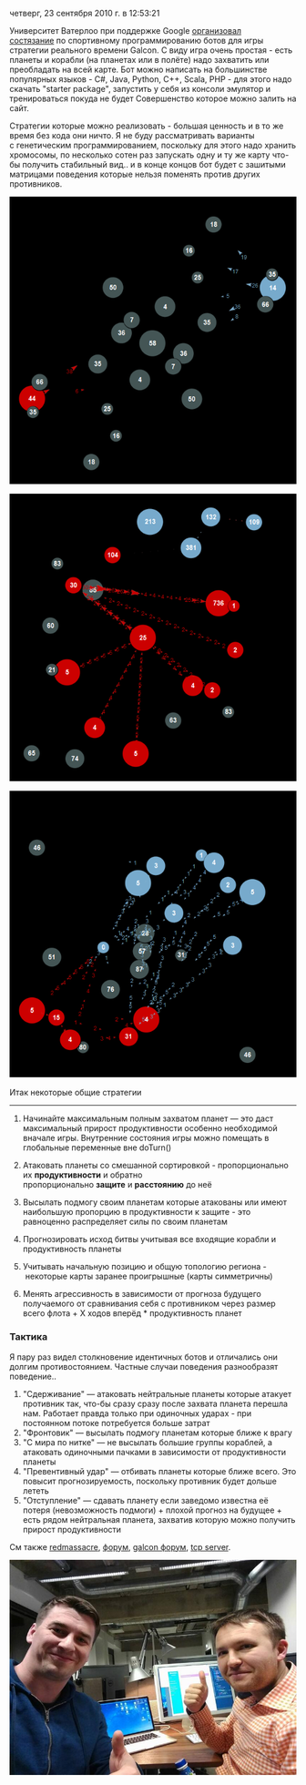 четверг, 23 сентября 2010 г. в 12:53:21

Университет Ватерлоо при поддержке Google [организовал состязание](http://ai-contest.com/) по спортивному программированию ботов для игры стратегии реального времени Galcon. С виду игра очень простая - есть планеты и корабли (на планетах или в полёте) надо захватить или преобладать на всей карте. Бот можно написать на большинстве популярных языков - C#, Java, Python, C++, Scala, PHP - для этого надо скачать "starter package", запустить у себя из консоли эмулятор и тренироваться покуда не будет Совершенство которое можно залить на сайт.

Стратегии которые можно реализовать - большая ценность и в то же время без кода они ничто. Я не буду рассматривать варианты с генетическим программированием, поскольку для этого надо хранить хромосомы, по несколько сотен раз запускать одну и ту же карту что-бы получить стабильный вид.. и в конце концов бот будет с зашитыми матрицами поведения которые нельзя поменять против других противников.

![](img/Pasted%20image%2020241020023124.png)

![](img/Pasted%20image%2020241020023130.png)

![](img/Pasted%20image%2020241020023136.png)

Итак некоторые общие стратегии

---

1. Начинайте максимальным полным захватом планет — это даст максимальный прирост продуктивности особенно необходимой вначале игры. Внутренние состояния игры можно помещать в глобальные переменные вне doTurn()  
    
2. Атаковать планеты со смешанной сортировкой - пропорционально их **продуктивности** и обратно пропорционально **защите** и **расстоянию** до неё
3. Высылать подмогу своим планетам которые атакованы или имеют наибольшую пропорцию в продуктивности к защите - это равноценно распределяет силы по своим планетам  
    
4. Прогнозировать исход битвы учитывая все входящие корабли и продуктивность планеты
5. Учитывать начальную позицию и общую топологию региона - некоторые карты заранее проигрышные (карты симметричны)
6. Менять агрессивность в зависимости от прогноза будущего получаемого от сравнивания себя с противником через размер всего флота + X ходов вперёд * продуктивность планет  
    

### Тактика

Я пару раз видел столкновение идентичных ботов и отличались они долгим противостоянием. Частные случаи поведения разнообразят поведение..  

1. "Сдерживание" — атаковать нейтральные планеты которые атакует противник так, что-бы сразу сразу после захвата планета перешла нам. Работает правда только при одиночных ударах - при постоянном потоке потребуется больше затрат
2. "Фронтовик" — высылать подмогу планетам которые ближе к врагу
3. "С мира по нитке" — не высылать большие группы кораблей, а атаковать одиночными пачками в зависимости от продуктивности планеты
4. "Превентивный удар" — отбивать планеты которые ближе всего. Это повысит прогнозируемость, поскольку противник будет дольше лететь
5. "Отступление" — сдавать планету если заведомо известна её потеря (невозможность подмоги) + плохой прогноз на будущее + есть рядом нейтральная планета, захватив которую можно получить прирост продуктивности

См также [redmassacre](http://redmassacre.livejournal.com/127465.html), [форум](http://www.ai-contest.com/forum/viewtopic.php?f=17&t=593), [galcon форум](http://www.galcon.com/forums/14/17/3629/?cur=0), [tcp server](http://www.benzedrine.cx/planetwars/).

![](img/Pasted%20image%2020241020023207.png)